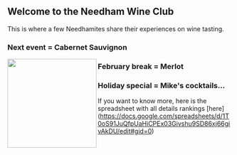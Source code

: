 ## Welcome to the Needham Wine Club

This is where a few Needhamites share their experiences on wine tasting.

### Next event = Cabernet Sauvignon
<img src="https://user-images.githubusercontent.com/33358565/77259709-dafb1a80-6c59-11ea-84c8-d6b17ca11090.png" width=200 align=left>

### February break = Merlot

### Holiday special = Mike's cocktails...

If you want to know more, here is the spreadsheet with all details rankings [here] (https://docs.google.com/spreadsheets/d/1T0oS91JuQfpUaHiCPEx03Givshu9SD86xj66givAkDU/edit#gid=0)
